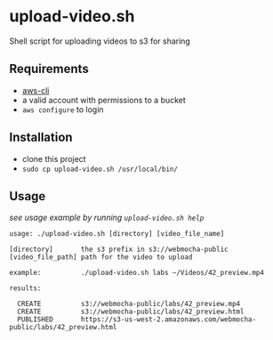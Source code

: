 # upload-video.sh

Shell script for uploading videos to s3 for sharing

## Requirements

- [aws-cli](https://docs.aws.amazon.com/cli/latest/userguide/installing.html)
- a valid account with permissions to a bucket
- `aws configure` to login

## Installation

- clone this project
- `sudo cp upload-video.sh /usr/local/bin/`

## Usage

_see usage example by running `upload-video.sh help`_

```
usage: ./upload-video.sh [directory] [video_file_name]

[directory]       the s3 prefix in s3://webmocha-public
[video_file_path] path for the video to upload

example:          ./upload-video.sh labs ~/Videos/42_preview.mp4

results:

  CREATE          s3://webmocha-public/labs/42_preview.mp4
  CREATE          s3://webmocha-public/labs/42_preview.html
  PUBLISHED       https://s3-us-west-2.amazonaws.com/webmocha-public/labs/42_preview.html
```

